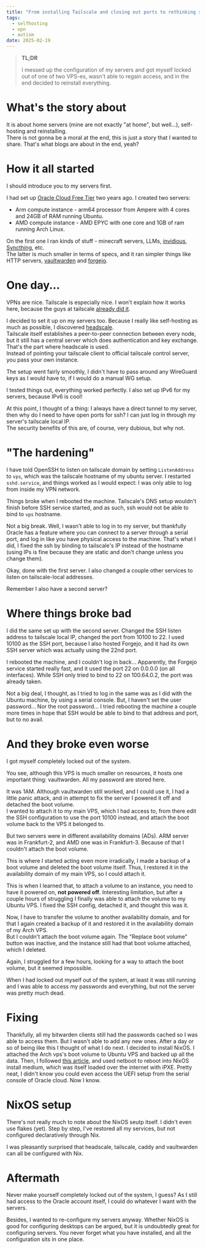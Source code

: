 ```yaml
---
title: "From installing Tailscale and closing out ports to rethinking server infrastructure"
tags:
  - selfhosting
  - vpn
  - autism
date: 2025-02-19
---
```


> **TL;DR**
>
> I messed up the configuration of my servers and got myself locked out of one of two VPS-es, wasn't able to regain access, and in the end decided to reinstall everything.

# What's the story about

It is about home servers (mine are not exactly "at home", but well...), self-hosting and reinstalling.  
There is not gonna be a moral at the end, this is just a story that I wanted to share.
That's what blogs are about in the end, yeah?

# How it all started

I should introduce you to my servers first.

I had set up [Oracle Cloud Free Tier](https://www.oracle.com/cloud/free/) two years ago.
I created two servers:

- Arm compute instance - arm64 processor from Ampere with 4 cores and 24GB of RAM running Ubuntu.
- AMD compute instance - AMD EPYC with one core and 1GB of ram running Arch Linux.

On the first one I ran kinds of stuff - minecraft servers, LLMs, [invidious](https://invidious.io/),
[Syncthing](https://syncthing.net/), etc.  
The latter is much smaller in terms of specs, and it ran simpler things like HTTP servers,
[vaultwarden](https://github.com/dani-garcia/vaultwarden) and [forgejo](https://forgejo.org/).

# One day...

VPNs are nice. Tailscale is especially nice. I won't explain how it works here, because the
guys at tailscale [already did it](https://tailscale.com/blog/how-tailscale-works).

I decided to set it up on my servers too. Because I really like self-hosting as much as possible,
I discovered [headscale](https://headscale.net/).  
Tailscale itself establishes a peer-to-peer connection between every node, but it still has a
central server which does authentication and key exchange. That's the part where headscale is used.  
Instead of pointing your tailscale client to official tailscale control server, you pass your own instance.

The setup went fairly smoothly, I didn't have to pass around any WireGuard keys as I would have to,
if I would do a manual WG setup.

I tested things out, everything worked perfectly. I also set up IPv6 for my servers, because IPv6 is cool!

At this point, I thought of a thing: I always have a direct tunnel to my server, then why do I need
to have open ports for ssh? I can just log in through my server's tailscale local IP.  
The security benefits of this are, of course, very dubious, but why not.

# "The hardening"

I have told OpenSSH to listen on tailscale domain by setting `ListenAddress` to `vps`, which was
the tailscale hostname of my ubuntu server.
I restarted `sshd.service`, and things worked as I would expect:
I was only able to log from inside my VPN network.

Things broke when I rebooted the machine. Tailscale's DNS setup wouldn't finish before SSH service
started, and as such, ssh would not be able to bind to `vps` hostname.

Not a big break. Well, I wasn't able to log in to my server, but thankfully Oracle has a
feature where you can connect to a server through a serial port, and log in like you have physical
access to the machine. That's what I did, I fixed the ssh by binding to tailscale's IP instead of the hostname
(using IPs is fine because they are static and don't change unless you change them).

Okay, done with the first server. I also changed a couple other services to listen on tailscale-local
addresses.

Remember I also have a second server?

# Where things broke bad

I did the same set up with the second server. Changed the SSH listen address to tailscale local IP,
changed the port from 10100 to 22. I used 10100 as the SSH port, because I also hosted Forgejo,
and it had its own SSH server which was actually using the 22nd port.

I rebooted the machine, and I couldn't log in back... Apparently, the Forgejo service started
really fast, and it used the port 22 on 0.0.0.0 (on all interfaces). While SSH only tried to bind
to 22 on 100.64.0.2, the port was already taken.

Not a big deal, I thought, as I tried to log in the same was as I did with the Ubuntu machine,
by using a serial console. But, I haven't set the user password... Nor the root password...
I tried rebooting the machine a couple more times in hope that SSH would be able to bind to that
address and port, but to no avail.

# And they broke even worse

I got myself completely locked out of the system.

You see, although this VPS is much smaller on resources, it hosts one important thing: vaultwarden.
All my password are stored here.

It was 1AM. Although vaultwarden still worked, and I could use it, I had a little panic attack,
and in attempt to fix the server I powered it off and detached the boot volume.  
I wanted to attach it to my main VPS, which I had access to, from there edit the SSH configuration
to use the port 10100 instead, and attach the boot volume back to the VPS it belonged to.

But two servers were in different availability domains (ADs). ARM server was in Frankfurt-2, and
AMD one was in Frankfurt-3. Because of that I couldn't attach the boot volume.

This is where I started acting even more irradically, I made a backup of a boot volume and deleted
the boot volume itself. Thus, I restored it in the availability domain of my main VPS, so I could
attach it.

This is when I learned that, to attach a volume to an instance, you need to have it powered on,
**not powered off**. Interesting limitation, but after a couple hours of struggling I finally
was able to attach the volume to my Ubuntu VPS. I fixed the SSH config, detached it, and thought
this was it.

Now, I have to transfer the volume to another availability domain, and for that I again created
a backup of it and restored it in the availability domain of my Arch VPS.  
But I couldn't attach the boot volume again. The "Replace boot volume" button was inactive, and the
instance still had that boot volume attached, which I deleted.

Again, I struggled for a few hours, looking for a way to attach the boot volume, but it seemed
impossible.

When I had locked out myself out of the system, at least it was still running and I was able to
access my passwords and everything, but not the server was pretty much dead.

# Fixing

Thankfully, all my bitwarden clients still had the passwords cached so I was able to access them. But I wasn't able to add any new ones.
After a day or so of being like this I thought of what I do next.
I decided to install NixOS. I attached the Arch vps's boot volume to Ubuntu VPS and backed up all the data.
Then, I followed [this article](https://mtlynch.io/notes/nix-oracle-cloud/), and used netboot to reboot into NixOS install medium, which was itself loaded over the internet with iPXE. Pretty neat, I didn't know you could even access the UEFI setup from the serial console of Oracle cloud. Now I know.

# NixOS setup

There's not really much to note about the NixOS seutp itself. I didn't even use flakes (yet). Step by step, I've restored all my services, but not configured declaratively through Nix.

I was pleasantly surprised that headscale, tailscale, caddy and vaultwarden can all be configured with Nix.

# Aftermath

Never make yourself completely locked out of the system, I guess? As I still had access to the Oracle account itself, I could do whatever I want with the servers.

Besides, I wanted to re-configure my servers anyway. Whether NixOS is good for configuring desktops can be argued, but it is undoubtedly great for configuring servers. You never forget what you have installed, and all the configuration sits in one place.
